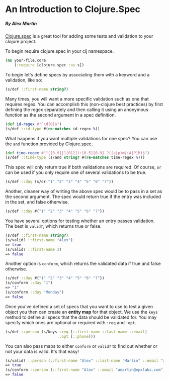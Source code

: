 # An Introduction to Clojure.Spec
##### By Alex Martin

[Clojure.spec](http://clojure.org/about/spec) is a great tool for adding some tests and validation to your clojure project. 

To begin require clojure.spec in your clj namespace.

```clojure
(ns your-file.core
    (:require [clojure.spec :as s])
```

To begin let's define specs by associating them with a keyword and a validation, like so:

```clojure
(s/def ::first-name string?)

```

Many times, you will want a more specific validation such as one that requires regex. You can accomplish this (non-clojure best practices) by first defining the regex separately and then calling it using an anonymous function as the second argument in a spec definition.

```clojure
(def id-regex #"^\d{6}$")
(s/def ::id-type #(re-matches id-regex %))
```

What happens if you want multiple validations for one spec? You can use the `and` function provided by Clojure.spec.

```clojure
(def time-regex #"^([0-9]|1[012]):[0-5][0-9] ?((a|p)m|(A|P)M)$")
(s/def ::time-type (s/and string? #(re-matches time-regex %)))
```

This spec will only return true if both validations are required. Of course, `or` can be used if you only require one of several validations to be true.

```clojure
(s/def ::day (s/or "1" "2" "3" "4" "5" "6" "7"))
```

Another, cleaner way of writing the above spec would be to pass in a set as the second argument. The spec would return true if the entry was included in the set, and false otherwise.

```clojure
(s/def ::day #{"1" "2" "3" "4" "5" "6" "7"})
```

You have several options for testing whether an  entry passes validation. The best is `valid?`, which returns true or false.

```clojure
(s/def ::first-name string?)
(s/valid? ::first-name "Alex")
=> true
(s/valid? ::first-name 3)
=> false
```

Another option is `conform`, which returns the validated data if true and false otherwise.

```clojure
(s/def ::day #{"1" "2" "3" "4" "5" "6" "7"})
(s/conform ::day "1")
=> "1"
(s/conform ::day "Monday")
=> false
```

Once you've defined a set of specs that you want to use to test a given object you then can create an **entity map** for that object. We use the `keys` method to define all specs that the data should be validated for. You may specify which ones are optional or required with `:req` and `:opt`.

```clojure
(s/def ::person (s/keys :req [::first-name ::last-name ::email]
                        :opt [::phone]))
```

You can also pass maps to either `conform` or `valid?` to find out whether or not your data is valid. It's that easy!

```clojure
(s/valid? ::person (::first-name "Alex" ::last-name "Martin" ::email "amartin@epxlabs.com")
=> true
(s/conform ::person (::first-name "Alex" ::email "amartin@epxlabs.com")
=> false
```


